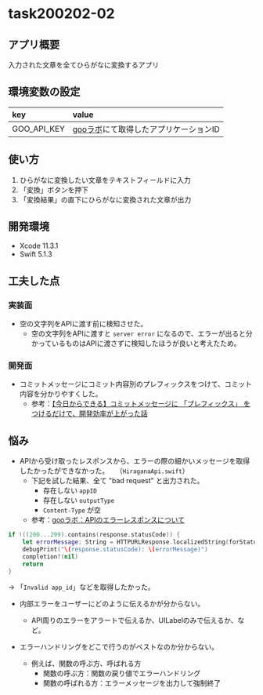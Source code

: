 #  task200202-02  
  
## アプリ概要  
入力された文章を全てひらがなに変換するアプリ  
  
## 環境変数の設定  
  
|key  |value  |
|:--|:--|  
|GOO_API_KEY|[gooラボ](https://labs.goo.ne.jp/apiusage/)にて取得したアプリケーションID|  
  
## 使い方  
1. ひらがなに変換したい文章をテキストフィールドに入力  
2. 「変換」ボタンを押下  
3. 「変換結果」の直下にひらがなに変換された文章が出力  
    
## 開発環境  
- Xcode 11.3.1  
- Swift 5.1.3  
  
## 工夫した点  
  
### 実装面  
- 空の文字列をAPIに渡す前に検知させた。  
    - 空の文字列をAPIに渡すと `server error` になるので、エラーが出ると分かっているものはAPIに渡さずに検知したほうが良いと考えたため。  
  
### 開発面  
- コミットメッセージにコミット内容別のプレフィックスをつけて、コミット内容を分かりやすくした。
    - 参考：[【今日からできる】コミットメッセージに 「プレフィックス」 をつけるだけで、開発効率が上がった話](https://qiita.com/numanomanu/items/45dd285b286a1f7280ed)
  
## 悩み  
- APIから受け取ったレスポンスから、エラーの際の細かいメッセージを取得したかったができなかった。　　（`HiraganaApi.swift`）  
    - 下記を試した結果、全て "bad request" と出力された。  
        - 存在しない `appID`  
        - 存在しない `outputType`  
        - `Content-Type` が空  
    - 参考：[gooラボ：APIのエラーレスポンスについて](https://labs.goo.ne.jp/api_error_info/)
  
```swift
if !((200...299).contains(response.statusCode)) {
    let errorMessage: String = HTTPURLResponse.localizedString(forStatusCode: response.statusCode)
    debugPrint("\(response.statusCode): \(errorMessage)")
    completion?(nil)
    return
}
```
  
→ 「`Invalid app_id`」などを取得したかった。  
  
- 内部エラーをユーザーにどのように伝えるかが分からない。  
    - API周りのエラーをアラートで伝えるか、UILabelのみで伝えるか、など。  
  
- エラーハンドリングをどこで行うのがベストなのか分からない。  
    - 例えば、関数の呼ぶ方、呼ばれる方  
        - 関数の呼ぶ方：関数の戻り値でエラーハンドリング  
        - 関数の呼ばれる方：エラーメッセージを出力して強制終了  
